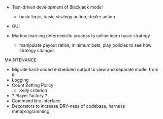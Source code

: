 
* Test-driven development of Blackjack model
  - basic logic, basic strategy action, dealer action

* GUI
* Markov learning deterministic process to online learn basic strategy
  - manipulate payout ratios, minimum bets, play policies to see how strategy changes


MAINTENANCE
* Migrate hard-coded embedded output to view and separate model from it
* Logging
* Count Betting Policy
  - Kelly criterion
* ? Player factory ?
* Command line interface
* Decorators to increase DRY-ness of codebase, harness metaprogramming
